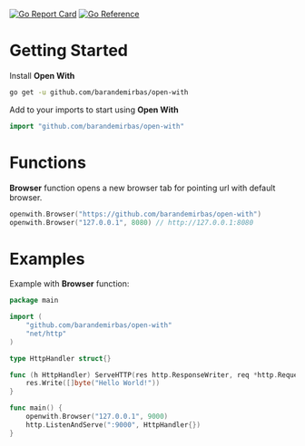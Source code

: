 [![Go Report Card](https://goreportcard.com/badge/github.com/barandemirbas/open-with)](https://goreportcard.com/report/github.com/barandemirbas/open-with)
[![Go Reference](https://pkg.go.dev/badge/github.com/barandemirbas/open-with.svg)](https://pkg.go.dev/github.com/barandemirbas/open-with)
# Getting Started
Install **Open With**
```sh
go get -u github.com/barandemirbas/open-with
```
Add to your imports to start using **Open With**
```go
import "github.com/barandemirbas/open-with"
```
# Functions
**Browser** function opens a new browser tab for pointing url with default browser.
```go
openwith.Browser("https://github.com/barandemirbas/open-with")
openwith.Browser("127.0.0.1", 8080) // http://127.0.0.1:8080
```
# Examples
Example with **Browser** function:
```go
package main

import (
	"github.com/barandemirbas/open-with"
	"net/http"
)

type HttpHandler struct{}

func (h HttpHandler) ServeHTTP(res http.ResponseWriter, req *http.Request) {
	res.Write([]byte("Hello World!"))
}

func main() {
	openwith.Browser("127.0.0.1", 9000)
	http.ListenAndServe(":9000", HttpHandler{})
}
```
